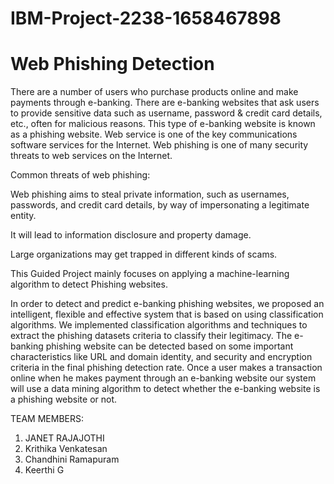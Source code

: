 # IBM-Project-2238-1658467898
# Web Phishing Detection
There are a number of users who purchase products online and make payments through e-banking. There are e-banking websites that ask users to provide sensitive data such as username, password & credit card details, etc., often for malicious reasons. This type of e-banking website is known as a phishing website. Web service is one of the key communications software services for the Internet. Web phishing is one of many security threats to web services on the Internet.

Common threats of web phishing:

Web phishing aims to steal private information, such as usernames, passwords, and credit card details, by way of impersonating a legitimate entity.

It will lead to information disclosure and property damage.

Large organizations may get trapped in different kinds of scams.

This Guided Project mainly focuses on applying a machine-learning algorithm to detect Phishing websites.

In order to detect and predict e-banking phishing websites, we proposed an intelligent, flexible and effective system that is based on using classification algorithms. We implemented classification algorithms and techniques to extract the phishing datasets criteria to classify their legitimacy. The e-banking phishing website can be detected based on some important characteristics like URL and domain identity, and security and encryption criteria in the final phishing detection rate. Once a user makes a transaction online when he makes payment through an e-banking website our system will use a data mining algorithm to detect whether the e-banking website is a phishing website or not.

TEAM MEMBERS: 
1. JANET RAJAJOTHI
2. Krithika Venkatesan
3. Chandhini Ramapuram
4. Keerthi G
